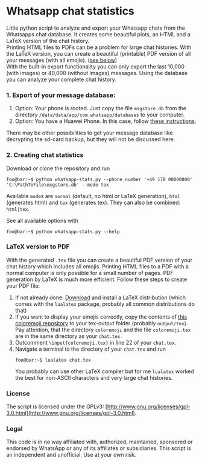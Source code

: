 # Whatsapp chat statistics
Little python script to analyze and export your Whatsapp chats from the Whatsapps chat database. It creates some beautiful plots, an HTML and a LaTeX version of the chat history.  
Printing HTML files to PDFs can be a problem for large chat histories. With the LaTeX version, you can create a beautiful (printable) PDF version of all your messages (with all emojis). ([see below](#latex))  
With the built-in export functionality you can only export the last 10,000 (with images) or 40,000 (without images) messages. Using the database you can analyze your complete chat history.
### 1. Export of your message database:
1. Option: Your phone is rooted. Just copy the file `msgstore.db` from the directory `/data/data/app/com.whatsapp/databases` to your computer.
2. Option: You have a Huawei Phone. In this case, follow [these instructions](https://github.com/daandtu/whatsapp-chat-stats/blob/master/Huawei%20Export.md).

There may be other possibilities to get your message database like decrypting the sd-card backup, but they will not be discussed here.
### 2. Creating chat statistics
Download or clone the repository and run
```console
foo@bar:~$ python whatsapp-stats.py --phone_number '+49 170 00000000' 'C:\PathToFile\msgstore.db' --mode tex
```
Available `mode`s are `normal` (default, no html or LaTeX generation), `html` (generates html) and `tex` (generates tex). They can also be combined: `html|tex`.

See all available options with
```console
foo@bar:~$ python whatsapp-stats.py --help
```

### <a name="latex"></a>LaTeX version to PDF
With the generated `.tex` file you can create a beautiful PDF version of your chat history which includes all emojis. Printing HTML files to a PDF with a normal computer is only possible for a small number of pages. PDF generation by LaTeX is much more efficient. Follow these steps to create your PDF file:
  1. If not already done: [Download](https://www.latex-project.org/get/) and install a LaTeX distribution (which comes with the `lualatex` package, probably all common distributions do that)
  2. If you want to display your emojis correctly, copy the contents of [this coloremoji repository](https://github.com/daandtu/coloremoji-latex) to your tex-output folder (probably `output/tex`).  
  Pay attention, that the directory `coloremoji` and the file `coloremoji.tex` are in the same directory as your `chat.tex`.
  3. Outcomment `\input{coloremoji.tex}` in line 22 of your `chat.tex`.
  4. Navigate a terminal to the directory of your `chat.tex` and run
     ```console
     foo@bar:~$ lualatex chat.tex
     ```
     You probably can use other LaTeX compiler but for me `lualatex` worked the best for non-ASCII characters and very large chat histories.
  
### License
The script is licensed under the GPLv3: [http://www.gnu.org/licenses/gpl-3.0.html](http://www.gnu.org/licenses/gpl-3.0.html).
### Legal
This code is in no way affiliated with, authorized, maintained, sponsored or endorsed by WhatsApp or any of its affiliates or subsidiaries. This script is an independent and unofficial. Use at your own risk.
